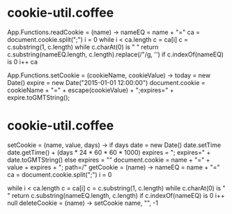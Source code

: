 # cookie-util.coffee

App.Functions.readCookie = (name) ->
  nameEQ = name + "="
  ca = document.cookie.split(";")
  i = 0
  while i < ca.length
    c = ca[i]
    c = c.substring(1, c.length)  while c.charAt(0) is " "
    return c.substring(nameEQ.length, c.length).replace(/"/g, '')  if c.indexOf(nameEQ) is 0
    i++
  ca

App.Functions.setCookie = (cookieName, cookieValue) ->
   today = new Date()
   expire = new Date("2015-01-01 12:00:00")
   document.cookie = cookieName + "=" + escape(cookieValue) + ";expires=" + expire.toGMTString();
   
   
#  cookie-util.coffee
setCookie = (name, value, days) ->
  if days
    date = new Date()
    date.setTime date.getTime() + (days * 24 * 60 * 60 * 1000)
    expires = "; expires=" + date.toGMTString()
  else
    expires = ""
  document.cookie = name + "=" + value + expires + "; path=/"
getCookie = (name) ->
  nameEQ = name + "="
  ca = document.cookie.split(";")
  i = 0

  while i < ca.length
    c = ca[i]
    c = c.substring(1, c.length)  while c.charAt(0) is " "
    return c.substring(nameEQ.length, c.length)  if c.indexOf(nameEQ) is 0
    i++
  null
deleteCookie = (name) ->
  setCookie name, "", -1
